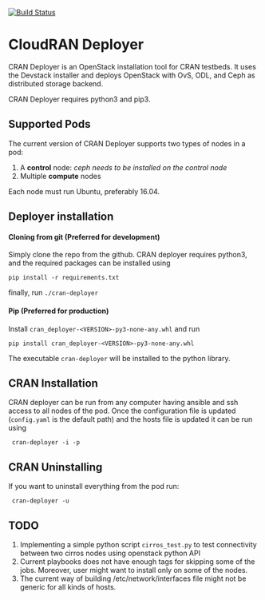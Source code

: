 [![Build Status](https://travis-ci.com/gokarslan/cran-deployer.svg?token=q3HaKjfJDzXzenoF3wmP&branch=master)](https://travis-ci.com/gokarslan/cran-deployer)
# CloudRAN Deployer

CRAN Deployer is an OpenStack installation tool for CRAN testbeds. It uses the Devstack installer 
and deploys OpenStack with OvS, ODL, and Ceph as distributed storage backend.

CRAN Deployer requires python3 and pip3.

## Supported Pods

The current version of CRAN Deployer supports two types of nodes in a pod:
1. A **control** node: *ceph needs to be installed on the control node*
2. Multiple **compute** nodes

Each node must run Ubuntu, preferably 16.04.

## Deployer installation

#### Cloning from git (Preferred for development)

Simply clone the repo from the github. CRAN deployer requires python3, and the required packages 
can be installed using

```pip install -r requirements.txt ``` 

finally, run  `./cran-deployer`

#### Pip (Preferred for production)

Install `cran_deployer-<VERSION>-py3-none-any.whl` and run

```pip install cran_deployer-<VERSION>-py3-none-any.whl```

The executable `cran-deployer` will be installed to the python library.

## CRAN Installation

CRAN deployer can be run from any computer having ansible and ssh access to all nodes of the pod. 
Once the configuration file is updated (`config.yaml` is the default path) and the hosts file is updated
it can be run using

``` cran-deployer -i -p```

## CRAN Uninstalling

If you want to uninstall everything from the pod run:


``` cran-deployer -u```


## TODO
1. Implementing a simple python script `cirros_test.py` to test connectivity between two cirros nodes
using openstack python API
2. Current playbooks does not have enough tags for skipping some of the jobs. Moreover, user might 
want to install only on some of the nodes.
3. The current way of building /etc/network/interfaces file might not be generic for all kinds of hosts.
